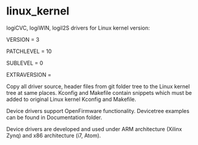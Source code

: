 linux_kernel
============

logiCVC, logiWIN, logiI2S drivers for Linux kernel version:

VERSION = 3

PATCHLEVEL = 10

SUBLEVEL = 0

EXTRAVERSION =

Copy all driver source, header files from git folder tree to the Linux kernel tree at same places.
Kconfig and Makefile contain snippets which must be added to original Linux kernel Kconfig and Makefile.

Device drivers support OpenFirmware functionality.
Devicetree examples can be found in Documentation folder.

Device drivers are developed and used under ARM architecture (Xilinx Zynq)
and x86 architecture (i7, Atom).
